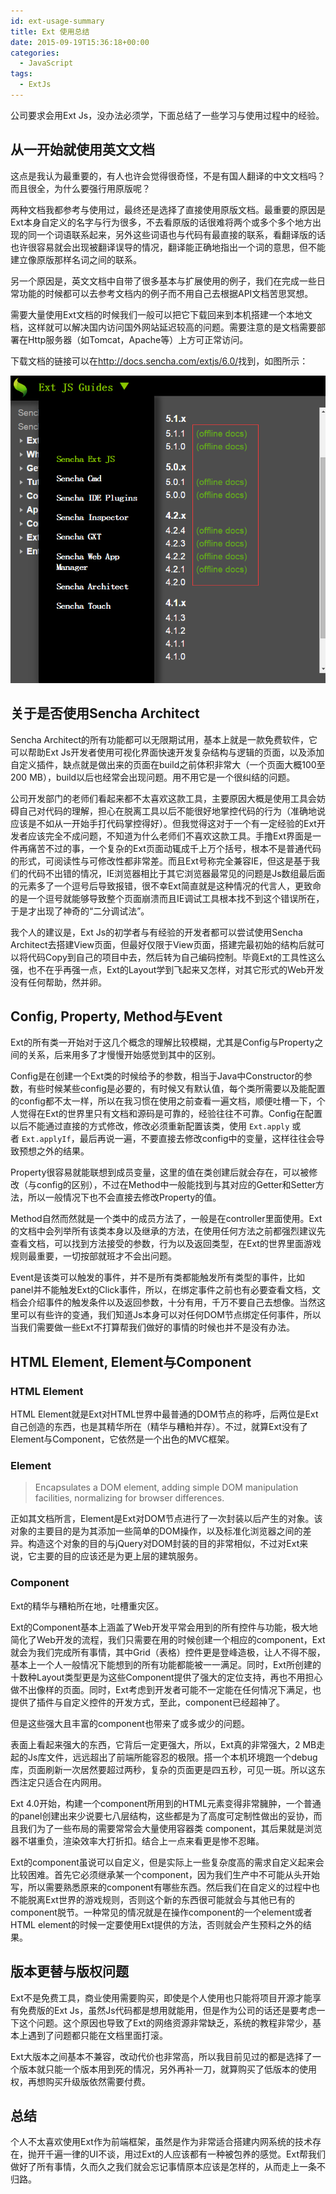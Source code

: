 ```yaml
---
id: ext-usage-summary
title: Ext 使用总结
date: 2015-09-19T15:36:18+00:00
categories:
  - JavaScript
tags:
  - ExtJs
---
```

公司要求会用Ext Js，没办法必须学，下面总结了一些学习与使用过程中的经验。<!--more-->

## 从一开始就使用英文文档

这点是我认为最重要的，有人也许会觉得很奇怪，不是有国人翻译的中文文档吗？而且很全，为什么要强行用原版呢？

两种文档我都参考与使用过，最终还是选择了直接使用原版文档。最重要的原因是Ext本身自定义的名字与行为很多，不去看原版的话很难将两个或多个多个地方出现的同一个词语联系起来，另外这些词语也与代码有最直接的联系，看翻译版的话也许很容易就会出现被翻译误导的情况，翻译能正确地指出一个词的意思，但不能建立像原版那样名词之间的联系。

另一个原因是，英文文档中自带了很多基本与扩展使用的例子，我们在完成一些日常功能的时候都可以去参考文档内的例子而不用自己去根据API文档苦思冥想。

需要大量使用Ext文档的时候我们一般可以把它下载回来到本机搭建一个本地文档，这样就可以解决国内访问国外网站延迟较高的问题。需要注意的是文档需要部署在Http服务器（如Tomcat，Apache等）上方可正常访问。

下载文档的链接可以在<a href="http://docs.sencha.com/extjs/6.0/" target="_blank">http://docs.sencha.com/extjs/6.0/</a>找到，如图所示：

![](/static/images/20150919110411.png)

## 关于是否使用Sencha Architect

Sencha Architect的所有功能都可以无限期试用，基本上就是一款免费软件，它可以帮助Ext Js开发者使用可视化界面快速开发复杂结构与逻辑的页面，以及添加自定义插件，缺点就是做出来的页面在build之前体积非常大（一个页面大概100至200 MB），build以后也经常会出现问题。用不用它是一个很纠结的问题。

公司开发部门的老师们看起来都不太喜欢这款工具，主要原因大概是使用工具会妨碍自己对代码的理解，担心在脱离工具以后不能很好地掌控代码的行为（准确地说应该是不如从一开始手打代码掌控得好）。但我觉得这对于一个有一定经验的Ext开发者应该完全不成问题，不知道为什么老师们不喜欢这款工具。手撸Ext界面是一件再痛苦不过的事，一个复杂的Ext页面动辄成千上万个括号，根本不是普通代码的形式，可阅读性与可修改性都非常差。而且Ext号称完全兼容IE，但这是基于我们的代码不出错的情况，IE浏览器相比于其它浏览器最常见的问题是Js数组最后面的元素多了一个逗号后导致报错，很不幸Ext简直就是这种情况的代言人，更致命的是一个逗号就能够导致整个页面崩溃而且IE调试工具根本找不到这个错误所在，于是才出现了神奇的“二分调试法”。

我个人的建议是，Ext Js的初学者与有经验的开发者都可以尝试使用Sencha Architect去搭建View页面，但最好仅限于View页面，搭建完最初始的结构后就可以将代码Copy到自己的项目中去，然后转为自己编码控制。毕竟Ext的工具性这么强，也不在乎再强一点，Ext的Layout学到飞起来又怎样，对其它形式的Web开发没有任何帮助，然并卵。

## Config, Property, Method与Event

Ext的所有类一开始对于这几个概念的理解比较模糊，尤其是Config与Property之间的关系，后来用多了才慢慢开始感觉到其中的区别。

Config是在创建一个Ext类的时候给予的参数，相当于Java中Constructor的参数，有些时候某些config是必要的，有时候又有默认值，每个类所需要以及能配置的config都不太一样，所以在我习惯在使用之前查看一遍文档，顺便吐槽一下，个人觉得在Ext的世界里只有文档和源码是可靠的，经验往往不可靠。Config在配置以后不能通过直接的方式修改，修改必须重新配置该类，使用 `Ext.apply` 或者 `Ext.applyIf`，最后再说一遍，不要直接去修改config中的变量，这样往往会导致预想之外的结果。

Property很容易就能联想到成员变量，这里的值在类创建后就会存在，可以被修改（与config的区别），不过在Method中一般能找到与其对应的Getter和Setter方法，所以一般情况下也不会直接去修改Property的值。

Method自然而然就是一个类中的成员方法了，一般是在controller里面使用。Ext的文档中会列举所有该类本身以及继承的方法，在使用任何方法之前都强烈建议先查看文档，可以找到方法接受的参数，行为以及返回类型，在Ext的世界里面游戏规则最重要，一切按部就班才不会出问题。

Event是该类可以触发的事件，并不是所有类都能触发所有类型的事件，比如panel并不能触发Ext的Click事件，所以，在绑定事件之前也有必要查看文档，文档会介绍事件的触发条件以及返回参数，十分有用，千万不要自己去想像。当然这里可以有些许的变通，我们知道Js本身可以对任何DOM节点绑定任何事件，所以当我们需要做一些Ext不打算帮我们做好的事情的时候也并不是没有办法。

## HTML Element, Element与Component

### HTML Element

HTML Element就是Ext对HTML世界中最普通的DOM节点的称呼，后两位是Ext自己创造的东西，也是其精华所在（精华与糟粕并存）。不过，就算Ext没有了Element与Component，它依然是一个出色的MVC框架。

### Element

> Encapsulates a DOM element, adding simple DOM manipulation facilities, normalizing for browser differences.

正如其文档所言，Element是Ext对DOM节点进行了一次封装以后产生的对象。该对象的主要目的是为其添加一些简单的DOM操作，以及标准化浏览器之间的差异。构造这个对象的目的与jQuery对DOM封装的目的非常相似，不过对Ext来说，它主要的目的应该还是为更上层的建筑服务。

### Component

Ext的精华与糟粕所在地，吐槽重灾区。

Ext的Component基本上涵盖了Web开发平常会用到的所有控件与功能，极大地简化了Web开发的流程，我们只需要在用的时候创建一个相应的component，Ext就会为我们完成所有事情，其中Grid（表格）控件更是登峰造极，让人不得不服，基本上一个人一般情况下能想到的所有功能都能被一一满足。同时，Ext所创建的十数种Layout类型更是为这些Component提供了强大的定位支持，再也不用担心做不出像样的页面。同时，Ext考虑到开发者可能不一定能在任何情况下满足，也提供了插件与自定义控件的开发方式，至此，component已经超神了。

但是这些强大且丰富的component也带来了或多或少的问题。

表面上看起来强大的东西，它背后一定更强大，所以，Ext真的非常强大，2 MB走起的Js库文件，远远超出了前端所能容忍的极限。搭一个本机环境跑一个debug库，页面刷新一次居然要超过两秒，复杂的页面更是四五秒，可见一斑。所以这东西注定只适合在内网用。

Ext 4.0开始，构建一个component所用到的HTML元素变得非常臃肿，一个普通的panel创建出来少说要七八层结构，这些都是为了高度可定制性做出的妥协，而且我们为了一些布局的需要常常会大量使用容器类 component，其后果就是浏览器不堪重负，渲染效率大打折扣。结合上一点来看更是惨不忍睹。

Ext的component虽说可以自定义，但是实际上一些复杂度高的需求自定义起来会比较困难。首先它必须继承某一个component，因为我们生产中不可能从头开始写，所以需要熟悉原来的component有哪些东西。然后我们在自定义的过程中也不能脱离Ext世界的游戏规则，否则这个新的东西很可能就会与其他已有的component脱节。一种常见的情况就是在操作component的一个element或者HTML element的时候一定要使用Ext提供的方法，否则就会产生预料之外的结果。

## 版本更替与版权问题

Ext不是免费工具，商业使用需要购买，即使是个人使用也只能将项目开源才能享有免费版的Ext Js，虽然Js代码都是想用就能用，但是作为公司的话还是要考虑一下这个问题。这个原因也导致了Ext的网络资源非常缺乏，系统的教程非常少，基本上遇到了问题都只能在文档里面打滚。

Ext大版本之间基本不兼容，改动代价也非常高，所以我目前见过的都是选择了一个版本就只能一个版本用到死的情况，另外再补一刀，就算购买了低版本的使用权，再想购买升级版依然需要付费。

## 总结

个人不太喜欢使用Ext作为前端框架，虽然是作为非常适合搭建内网系统的技术存在，抛开千遍一律的UI不谈，用过Ext的人应该都有一种被包养的感觉。Ext帮我们做好了所有事情，久而久之我们就会忘记事情原本应该是怎样的，从而走上一条不归路。
